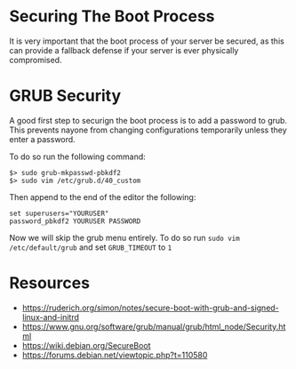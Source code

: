 # Securing The Boot Process

It is very important that the boot process of your server be secured, as this can provide a fallback defense if your server is ever physically compromised.


# GRUB Security

A good first step to securign the boot process is to add a password to grub. This prevents nayone from changing configurations temporarily unless they enter a password.

To do so run the following command:

```shell
$> sudo grub-mkpasswd-pbkdf2
$> sudo vim /etc/grub.d/40_custom
```

Then append to the end of the editor the following:

```
set superusers="YOURUSER"
password_pbkdf2 YOURUSER PASSWORD
```

Now we will skip the grub menu entirely. To do so run `sudo vim /etc/default/grub` and set `GRUB_TIMEOUT` to `1`

# Resources

* https://ruderich.org/simon/notes/secure-boot-with-grub-and-signed-linux-and-initrd
* https://www.gnu.org/software/grub/manual/grub/html_node/Security.html
* https://wiki.debian.org/SecureBoot
* https://forums.debian.net/viewtopic.php?t=110580